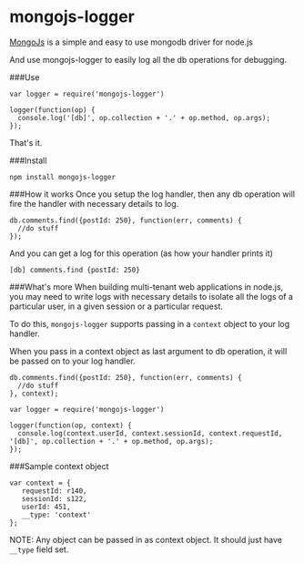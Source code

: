 mongojs-logger
==============

[MongoJs](https://github.com/mafintosh/mongojs) is a simple and easy to use mongodb driver for node.js

And use mongojs-logger to easily log all the db operations for debugging.

###Use
```
var logger = require('mongojs-logger')

logger(function(op) {
  console.log('[db]', op.collection + '.' + op.method, op.args);
});
```

That's it.


###Install
```
npm install mongojs-logger
```

###How it works
Once you setup the log handler, then any db operation will fire the handler with necessary details to log.

```
db.comments.find({postId: 250}, function(err, comments) {
  //do stuff
});
```

And you can get a log for this operation (as how your handler prints it)
```
[db] comments.find {postId: 250}
```

###What's more
When building multi-tenant web applications in node.js, you may need to write logs with necessary details to isolate all the logs of a particular user, in a given session or a particular request.

To do this, ```mongojs-logger``` supports passing in a ```context``` object to your log handler.


When you pass in a context object as last argument to db operation, it will be passed on to your log handler.

```
db.comments.find({postId: 250}, function(err, comments) {
  //do stuff
}, context);
```

```
var logger = require('mongojs-logger')

logger(function(op, context) {
  console.log(context.userId, context.sessionId, context.requestId, '[db]', op.collection + '.' + op.method, op.args);
});
```

###Sample context object

```
var context = {
   requestId: r140,
   sessionId: s122,
   userId: 451,
   __type: 'context'
};
```

NOTE: Any object can be passed in as context object. It should just have ```__type``` field set.   
   

